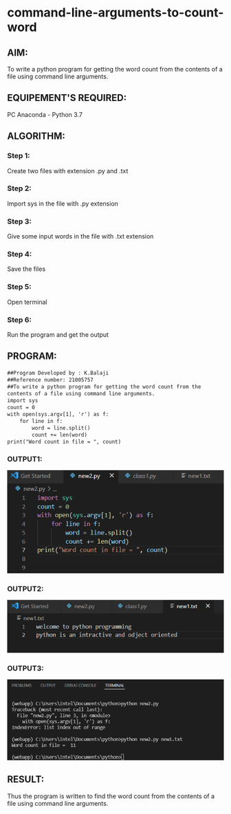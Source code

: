 # command-line-arguments-to-count-word
## AIM:
To write a python program for getting the word count from the contents of a file using command line arguments.
## EQUIPEMENT'S REQUIRED: 
PC
Anaconda - Python 3.7
## ALGORITHM: 
### Step 1:
Create two files with extension .py and .txt
### Step 2: 
Import sys in the file with .py extension 
### Step 3: 
Give some input words in the file with .txt extension
### Step 4:  
Save the files
### Step 5: 
Open terminal
### Step 6: 
Run the program and get the output
## PROGRAM:
~~~
##Program Developed by : K.Balaji
##Reference number: 21005757
##To write a python program for getting the word count from the contents of a file using command line arguments.
import sys
count = 0
with open(sys.argv[1], 'r') as f:
    for line in f:
        word = line.split()
        count += len(word)
print("Word count in file = ", count)        
~~~


### OUTPUT1:
![output](./1.png)

### OUTPUT2:
![output](./2.png)

### OUTPUT3:
![output](./3.png)



## RESULT:
Thus the program is written to find the word count from the contents of a file using command line arguments.
